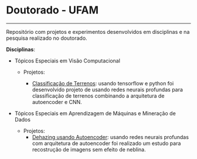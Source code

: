 # Doutorado - UFAM

-----

Repositório com projetos e experimentos desenvolvidos em disciplinas e na pesquisa realizado no doutorado.

**Disciplinas**: 

* Tópicos Especiais em Visão Computacional
  
  + Projetos:
    
    + <u>Classificação de Terrenos</u>: usando tensorflow e python foi desenvolvido projeto de usando redes neurais profundas para classificação de terrenos combinando a arquitetura de autoencoder e CNN.
      
      

* Tópicos Especiais em Aprendizagem de Máquinas e Mineração de Dados
  * Projetos:
    * <u>Dehazing usando Autoencoder</u>: usando redes neurais profundas com arquitetura de autoencoder foi realizado um estudo para recostrução de imagens sem efeito de neblina.
